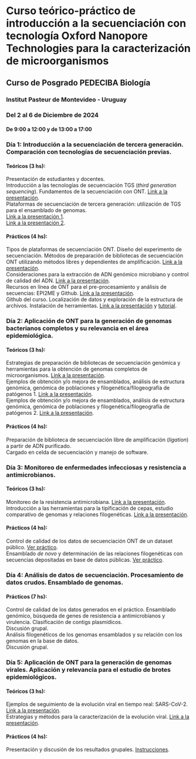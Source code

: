 # Curso teórico-práctico de introducción a la secuenciación con tecnología Oxford Nanopore Technologies para la caracterización de microorganismos
## Curso de Posgrado PEDECIBA Biología
### Institut Pasteur de Montevideo - Uruguay
### Del 2 al 6 de Diciembre de 2024
#### De 9:00 a 12:00 y de 13:00 a 17:00

### Día 1: Introducción a la secuenciación de tercera generación. Comparación con tecnologías de secuenciación previas. 
#### Teóricos (3 hs):
Presentación de estudiantes y docentes.  
Introducción a las tecnologías de secuenciación TGS (_third generation sequencing_).  Fundamentos de la secuenciación con ONT. [Link a la presentación]().  
Plataformas de secuenciación de tercera generación: utilización de TGS para el ensamblado de genomas.  
[Link a la presentación 1]().  
[Link a la presentación 2]().  

#### Prácticos (4 hs):	
Tipos de plataformas de secuenciación ONT. Diseño del experimento de secuenciación. Métodos de preparación de bibliotecas de secuenciación ONT utilizando métodos libres y dependientes de amplificación. [Link a la presentación]().  
Consideraciones para la extracción de ADN genómico microbiano y control de calidad del ADN. [Link a la presentación]().  
Recursos en línea de ONT para el pre-procesamiento y análisis de secuencias: EPI2ME y Github. [Link a la presentación]().  
Github del curso. Localización de datos y exploración de la estructura de archivos. Instalación de herramientas. [Link a la presentación]() y [tutorial](https://ceci07.github.io/Intro_ONT_2024/tutorial1.html).  


### Día 2: Aplicación de ONT para la generación de genomas bacterianos completos y su relevancia en el área epidemiológica.
#### Teóricos (3 hs): 
Estrategias de preparación de bibliotecas de secuenciación genómica  y herramientas para la obtención de genomas completos de microorganismos. [Link a la presentación]().  
Ejemplos de obtención y/o mejora de ensamblados, análisis de estructura genómica, genómica de poblaciones y filogenética/filogeografía de patógenos 1. [Link a la presentación]().  
Ejemplos de obtención y/o mejora de ensamblados, análisis de estructura genómica, genómica de poblaciones y filogenética/filogeografía de patógenos 2. [Link a la presentación]().  


#### Prácticos (4 hs):
Preparación de biblioteca de secuenciación libre de amplificación (_ligation_) a partir de ADN purificado.   
Cargado en celda de secuenciación y manejo de software.  

### Día 3: Monitoreo de enfermedades infecciosas y resistencia a antimicrobianos.
#### Teóricos (3 hs): 
Monitoreo de la resistencia antimicrobiana. [Link a la presentación]().  
Introducción a las herramientas para la tipificación de cepas, estudio comparativo de genomas y relaciones filogenéticas.  [Link a la presentación]().  
#### Prácticos (4 hs):
Control de calidad de los datos de secuenciación ONT de un dataset público.  [Ver práctico]().   
Ensamblado _de novo_ y determinación de las relaciones filogenéticas con secuencias depositadas en base de datos públicas. [Ver práctico]().   

### Día 4: Análisis de datos de secuenciación. Procesamiento de datos crudos. Ensamblado de genomas. 
#### Prácticos (7 hs):
Control de calidad de los datos generados en el práctico. Ensamblado genómico, búsqueda de genes de resistencia a antimicrobianos y virulencia. Clasificación de contigs plasmídicos.  
Discusión grupal.  
Análisis filogenéticos de los genomas ensamblados y su relación con los genomas en la base de datos.  
Discusión grupal.  

### Día 5: Aplicación de ONT para la generación de genomas virales. Aplicación y relevancia para el estudio de brotes epidemiológicos.
#### Teóricos (3 hs): 
Ejemplos de seguimiento de la evolución viral en tiempo real: SARS-CoV-2. [Link a la presentación]().   
Estrategias y métodos para la caracterización de la evolución viral.  [Link a la presentación]().    

#### Prácticos (4 hs):
Presentación y discusión de los resultados grupales. [Instrucciones]().  



